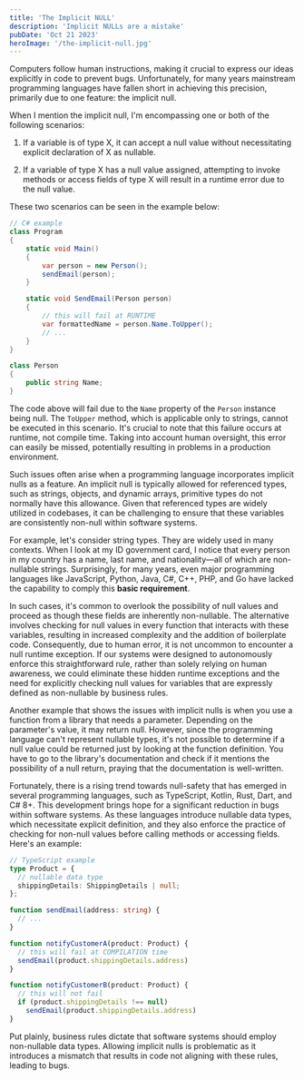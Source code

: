 ```yaml
---
title: 'The Implicit NULL'
description: 'Implicit NULLs are a mistake'
pubDate: 'Oct 21 2023'
heroImage: '/the-implicit-null.jpg'
---
```


Computers follow human instructions, making it crucial to express our ideas explicitly in code to prevent bugs. Unfortunately, for many years mainstream programming languages have fallen short in achieving this precision, primarily due to one feature: the implicit null.

When I mention the implicit null, I'm encompassing one or both of the following scenarios:

1. If a variable is of type X, it can accept a null value without necessitating explicit declaration of X as nullable.

2. If a variable of type X has a null value assigned, attempting to invoke methods or access fields of type X will result in a runtime error due to the null value.

These two scenarios can be seen in the example below:
```csharp
// C# example
class Program
{
    static void Main() 
    {
        var person = new Person();
        sendEmail(person);
    }

    static void SendEmail(Person person) 
    {
        // this will fail at RUNTIME
        var formattedName = person.Name.ToUpper();
        // ...
    }
}

class Person 
{
    public string Name;
}
```

The code above will fail due to the `Name` property of the `Person` instance being null. The `ToUpper` method, which is applicable only to strings, cannot be executed in this scenario. It's crucial to note that this failure occurs at runtime, not compile time. Taking into account human oversight, this error can easily be missed, potentially resulting in problems in a production environment.

Such issues often arise when a programming language incorporates implicit nulls as a feature. An implicit null is typically allowed for referenced types, such as strings, objects, and dynamic arrays, primitive types do not normally have this allowance. Given that referenced types are widely utilized in codebases, it can be challenging to ensure that these variables are consistently non-null within software systems.

For example, let's consider string types. They are widely used in many contexts. When I look at my ID government card, I notice that every person in my country has a name, last name, and nationality—all of which are non-nullable strings. Surprisingly, for many years, even major programming languages like JavaScript, Python, Java, C#, C++, PHP, and Go have lacked the capability to comply this **basic requirement**.

In such cases, it's common to overlook the possibility of null values and proceed as though these fields are inherently non-nullable. The alternative involves checking for null values in every function that interacts with these variables, resulting in increased complexity and the addition of boilerplate code. Consequently, due to human error, it is not uncommon to encounter a null runtime exception. If our systems were designed to autonomously enforce this straightforward rule, rather than solely relying on human awareness, we could eliminate these hidden runtime exceptions and the need for explicitly checking null values for variables that are expressly defined as non-nullable by business rules.

Another example that shows the issues with implicit nulls is when you use a function from a library that needs a parameter. Depending on the parameter's value, it may return null. However, since the programming language can't represent nullable types, it's not possible to determine if a null value could be returned just by looking at the function definition. You have to go to the library's documentation and check if it mentions the possibility of a null return, praying that the documentation is well-written.

Fortunately, there is a rising trend towards null-safety that has emerged in several programming languages, such as TypeScript, Kotlin, Rust, Dart, and C# 8+. This development brings hope for a significant reduction in bugs within software systems. As these languages introduce nullable data types, which necessitate explicit definition, and they also enforce the practice of checking for non-null values before calling methods or accessing fields. Here's an example:

```ts
// TypeScript example
type Product = {
  // nullable data type
  shippingDetails: ShippingDetails | null;
};

function sendEmail(address: string) {
  // ...
}

function notifyCustomerA(product: Product) {
  // this will fail at COMPILATION time
  sendEmail(product.shippingDetails.address)
}

function notifyCustomerB(product: Product) {
  // this will not fail
  if (product.shippingDetails !== null)
    sendEmail(product.shippingDetails.address)
}
```

Put plainly, business rules dictate that software systems should employ non-nullable data types. Allowing implicit nulls is problematic as it introduces a mismatch that results in code not aligning with these rules, leading to bugs.